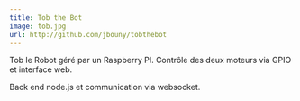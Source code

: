 ```yaml
---
title: Tob the Bot
image: tob.jpg
url: http://github.com/jbouny/tobthebot
---
```


Tob le Robot géré par un Raspberry PI. Contrôle des deux moteurs via GPIO et interface web.

Back end node.js et communication via websocket.